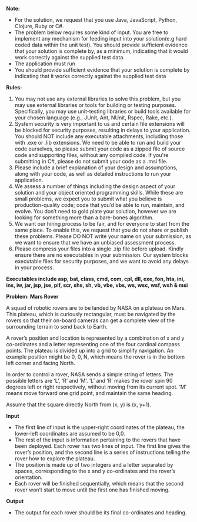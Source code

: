 **Note:**

- For the solution, we request that you use Java, JavaScript, Python, Clojure, Ruby or C#.
- The problem below requires some kind of input. You are free to implement any mechanism for feeding input into your solution(e.g hard coded data within the unit test). You should provide sufficient evidence that your solution is complete by, as a minimum, indicating that it would work correctly against the supplied test data.
- The application must run
- You should provide sufficient evidence that your solution is complete by indicating that it works correctly against the supplied test data

**Rules:**

1. You may not use any external libraries to solve this problem, but you may use external libraries or tools for building or testing purposes. Specifically, you may use unit-testing libraries or build tools available for your chosen language (e.g., JUnit, Ant, NUnit, Rspec, Rake, etc.).
2. System security is very important to us and certain file extensions will be blocked for security purposes, resulting in delays to your application. You should NOT include any executable attachments, including those with .exe or .lib extensions. We need to be able to run and build your code ourselves, so please submit your code as a zipped file of source code and supporting files, without any compiled code. If you're submitting in C#, please do not submit your code as a .msi file.
3. Please include a brief explanation of your design and assumptions, along with your code, as well as detailed instructions to run your application.
4. We assess a number of things including the design aspect of your solution and your object oriented programming skills. While these are small problems, we expect you to submit what you believe is production-quality code; code that you’d be able to run, maintain, and evolve. You don’t need to gold plate your solution, however we are looking for something more than a bare-bones algorithm.
5. We want our hiring process to be fair, and for everyone to start from the same place. To enable this, we request that you do not share or publish these problems.
Please DO NOT write your name on your submission, as we want to ensure that we have an unbiased assessment process.
6. Please compress your files into a single .zip file before upload. Kindly ensure there are no executables in your submission. Our system blocks executable files for security purposes, and we want to avoid any delays in your process.

**Executables include asp, bat, class, cmd, com, cpl, dll, exe, fon, hta, ini, ins, iw, jar, jsp, jse, pif, scr, shs, sh, vb, vbe, vbs, ws, wsc, wsf, wsh & msi**

**Problem: Mars Rover**

A squad of robotic rovers are to be landed by NASA on a plateau on Mars. This plateau, which is curiously rectangular, must be navigated by the rovers so that their on-board cameras can get a complete view of the surrounding terrain to send back to Earth.

A rover’s position and location is represented by a combination of x and y co-ordinates and a letter representing one of the four cardinal compass points. The plateau is divided up into a grid to simplify navigation. An example position might be 0, 0, N, which means the rover is in the bottom left corner and facing North.

In order to control a rover, NASA sends a simple string of letters. The possible letters are ‘L’, ‘R’ and ‘M’. ‘L’ and ‘R’ makes the rover spin 90 degrees left or right respectively, without moving from its current spot. ‘M’ means move forward one grid point, and maintain the same heading.

Assume that the square directly North from (x, y) is (x, y+1).

**Input**
- The first line of input is the upper-right coordinates of the plateau, the lower-left coordinates are assumed to be 0,0.
- The rest of the input is information pertaining to the rovers that have been deployed. Each rover has two lines of input. The first line gives the rover’s position, and the second line is a series of instructions telling the rover how to explore the plateau.
- The position is made up of two integers and a letter separated by spaces, corresponding to the x and y co-ordinates and the rover’s orientation.
- Each rover will be finished sequentially, which means that the second rover won’t start to move until the first one has finished moving.

 **Output**
 - The output for each rover should be its final co-ordinates and heading.
